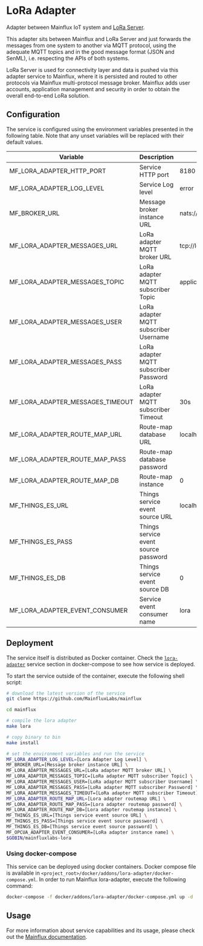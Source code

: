 # LoRa Adapter
Adapter between Mainflux IoT system and [LoRa Server](https://github.com/brocaar/chirpstack-network-server).

This adapter sits between Mainflux and LoRa Server and just forwards the messages from one system to another via MQTT protocol, using the adequate MQTT topics and in the good message format (JSON and SenML), i.e. respecting the APIs of both systems.

LoRa Server is used for connectivity layer and data is pushed via this adapter service to Mainflux, where it is persisted and routed to other protocols via Mainflux multi-protocol message broker. Mainflux adds user accounts, application management and security in order to obtain the overall end-to-end LoRa solution.

## Configuration

The service is configured using the environment variables presented in the
following table. Note that any unset variables will be replaced with their
default values.

| Variable                         | Description                           | Default                         |
|----------------------------------|---------------------------------------|---------------------------------|
| MF_LORA_ADAPTER_HTTP_PORT        | Service HTTP port                     | 8180                            |
| MF_LORA_ADAPTER_LOG_LEVEL        | Service Log level                     | error                           |
| MF_BROKER_URL                    | Message broker instance URL           | nats://localhost:4222           |
| MF_LORA_ADAPTER_MESSAGES_URL     | LoRa adapter MQTT broker URL          | tcp://localhost:1883            |
| MF_LORA_ADAPTER_MESSAGES_TOPIC   | LoRa adapter MQTT subscriber Topic    | application/+/device/+/event/up |
| MF_LORA_ADAPTER_MESSAGES_USER    | LoRa adapter MQTT subscriber Username |                                 |
| MF_LORA_ADAPTER_MESSAGES_PASS    | LoRa adapter MQTT subscriber Password |                                 |
| MF_LORA_ADAPTER_MESSAGES_TIMEOUT | LoRa adapter MQTT subscriber Timeout  | 30s                             |
| MF_LORA_ADAPTER_ROUTE_MAP_URL    | Route-map database URL                | localhost:6379                  |
| MF_LORA_ADAPTER_ROUTE_MAP_PASS   | Route-map database password           |                                 |
| MF_LORA_ADAPTER_ROUTE_MAP_DB     | Route-map instance                    | 0                               |
| MF_THINGS_ES_URL                 | Things service event source URL       | localhost:6379                  |
| MF_THINGS_ES_PASS                | Things service event source password  |                                 |
| MF_THINGS_ES_DB                  | Things service event source DB        | 0                               |
| MF_LORA_ADAPTER_EVENT_CONSUMER   | Service event consumer name           | lora                            |

## Deployment

The service itself is distributed as Docker container. Check the [`lora-adapter`](https://github.com/MainfluxLabs/mainflux/blob/master/docker/addons/lora-adapter/docker-compose.yml#L23-L37) service section in
docker-compose to see how service is deployed.

To start the service outside of the container, execute the following shell script:

```bash
# download the latest version of the service
git clone https://github.com/MainfluxLabs/mainflux

cd mainflux

# compile the lora adapter
make lora

# copy binary to bin
make install

# set the environment variables and run the service
MF_LORA_ADAPTER_LOG_LEVEL=[Lora Adapter Log Level] \
MF_BROKER_URL=[Message broker instance URL] \
MF_LORA_ADAPTER_MESSAGES_URL=[LoRa adapter MQTT broker URL] \
MF_LORA_ADAPTER_MESSAGES_TOPIC=[LoRa adapter MQTT subscriber Topic] \
MF_LORA_ADAPTER_MESSAGES_USER=[LoRa adapter MQTT subscriber Username] \
MF_LORA_ADAPTER_MESSAGES_PASS=[LoRa adapter MQTT subscriber Password] \
MF_LORA_ADAPTER_MESSAGES_TIMEOUT=[LoRa adapter MQTT subscriber Timeout]
MF_LORA_ADAPTER_ROUTE_MAP_URL=[Lora adapter routemap URL] \
MF_LORA_ADAPTER_ROUTE_MAP_PASS=[Lora adapter routemap password] \
MF_LORA_ADAPTER_ROUTE_MAP_DB=[Lora adapter routemap instance] \
MF_THINGS_ES_URL=[Things service event source URL] \
MF_THINGS_ES_PASS=[Things service event source password] \
MF_THINGS_ES_DB=[Things service event source password] \
MF_OPCUA_ADAPTER_EVENT_CONSUMER=[LoRa adapter instance name] \
$GOBIN/mainfluxlabs-lora
```

### Using docker-compose

This service can be deployed using docker containers.
Docker compose file is available in `<project_root>/docker/addons/lora-adapter/docker-compose.yml`. In order to run Mainflux lora-adapter, execute the following command:

```bash
docker-compose -f docker/addons/lora-adapter/docker-compose.yml up -d
```

## Usage

For more information about service capabilities and its usage, please check out
the [Mainflux documentation](https://mainfluxlabs.github.io/docs/lora).
